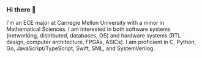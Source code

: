 ### Hi there 👋

I'm an ECE major at Carnegie Mellon University with a minor in Mathematical Sciences.  I am interested in both software systems (networking, distributed, databases, OS) and hardware systems (RTL design, computer architecture, FPGAs, ASICs).  I am proficient in C, Python, Go, JavaScript/TypeScript, Swift, SML, and SystemVerilog.

<!--
**TeamTeaSC/TeamTeaSC** is a ✨ _special_ ✨ repository because its `README.md` (this file) appears on your GitHub profile.

Here are some ideas to get you started:

- 🔭 I’m currently working on ...
- 🌱 I’m currently learning ...
- 👯 I’m looking to collaborate on ...
- 🤔 I’m looking for help with ...
- 💬 Ask me about ...
- 📫 How to reach me: ...
- 😄 Pronouns: ...
- ⚡ Fun fact: ...
-->
